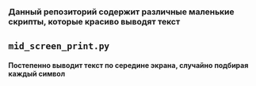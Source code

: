 ### Данный репозиторий содержит различные маленькие скрипты, которые красиво выводят текст

## `mid_screen_print.py`
#### Постепенно выводит текст по середине экрана, случайно подбирая каждый символ